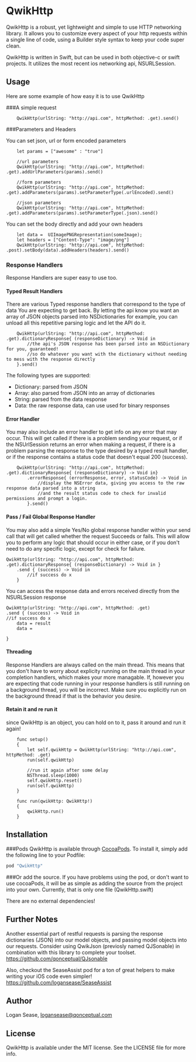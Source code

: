 # QwikHttp

QwikHttp is a robust, yet lightweight and simple to use HTTP networking library. It allows you to customize every aspect
of your http requests within a single line of code, using a Builder style syntax to keep your code super clean.

QwikHttp is written in Swift, but can be used in both objective-c or swift projects. It utilizes the most recent ios networking api, NSURLSession.

## Usage

Here are some example of how easy it is to use QwikHttp

###A simple request

```
    QwikHttp(urlString: "http://api.com", httpMethod: .get).send()
```

###Parameters and Headers

You can set json, url or form encoded parameters
```
    let params = ["awesome" : "true"]

    //url parameters
    QwikHttp(urlString: "http://api.com", httpMethod: .get).addUrlParameters(params).send()

    //form parameters
    QwikHttp(urlString: "http://api.com", httpMethod: .get).addParameters(params).setParameterType(.urlEncoded).send()

    //json parameters
    QwikHttp(urlString: "http://api.com", httpMethod: .get).addParameters(params).setParameterType(.json).send()
```

You can set the body directly and add your own headers
```
    let data =  UIImagePNGRepresentation(someImage);
    let headers = ["Content-Type": "image/png"]
    QwikHttp(urlString: "http://api.com", httpMethod: .post).setBody(data).addHeaders(headers).send()
```

### Response Handlers
Response Handlers are super easy to use too. 

#### Typed Result Handlers
There are various Typed response handlers that correspond to the type of data You are expecting to get back. By letting the api know you want an array of JSON objects parsed into NSDictionaries for example, you can unload all this repetitive parsing logic and let the API do it.
```
    QwikHttp(urlString: "http://api.com", httpMethod: .get).dictionaryResponse{ (responseDictionary) -> Void in
        //the api's JSON response has been parsed into an NSDictionary for you, guaranteed!
        //so do whatever you want with the dictionary without needing to mess with the response directly
    }.send()
```
The following types are supported:
- Dictionary: parsed from JSON
- Array: also parsed from JSON into an array of dictionaries
- String: parsed from the data response
- Data: the raw response data, can use used for binary responses

#### Error Handler
You may also include an error handler to get info on any error that may occur. This will get called if there is a problem sending your request, or if the NSUrlSession returns an error when making a request, if there is a problem parsing the response to the type desired by a typed result handler, or if the response contains a status code that doesn't equal 200 (success).

```
    QwikHttp(urlString: "http://api.com", httpMethod: .get).dictionaryResponse{ (responseDictionary) -> Void in}
        .errorResponse{ (errorResponse, error, statusCode) -> Void in
            //display the NSError data, giving you access to the raw response data parsed into a string
            //and the result status code to check for invalid permissions and prompt a login.
        }.send()
```
#### Pass / Fail Global Response Handler
You may also add a simple Yes/No global response handler within your send call that will get called whether the request
Succeeds or fails. This will allow you to perform any logic that should occur in either case, or if you don't need to do
any specific logic, except for check for failure.
```
QwikHttp(urlString: "http://api.com", httpMethod: .get).dictionaryResponse{ (responseDictionary) -> Void in }
    .send { (success) -> Void in
        //if success do x
    }
```
You can access the response data and errors received directly from the NSURLSession response
```
QwikHttp(urlString: "http://api.com", httpMethod: .get)
.send { (success) -> Void in
//if success do x
    data = result
    data = 

}
```

#### Threading
Response Handlers are always called on the main thread. This means that you don't have to worry about explicity running on the main thread in your completion handlers, which makes your more managable. If, however you are expecting that code running in your response handlers is still running on a background thread, you will be incorrect. Make sure you explicitly run on the background thread if that is the behavior you desire.


#### Retain it and re run it
since QwikHttp is an object, you can hold on to it, pass it around and run it again!

```
    func setup()
    {
        let self.qwikHttp = QwikHttp(urlString: "http://api.com", httpMethod: .get)
        run(self.qwikHttp)
        
        //run it again after some delay
        NSThread.sleep(1000)
        self.qwikHttp.reset()
        run(self.qwikHttp)
    }

    func run(qwikHttp: QwikHttp!)
    {
        qwikHttp.run()
    }

```

## Installation

###Pods
QwikHttp is available through [CocoaPods](http://cocoapods.org). To install
it, simply add the following line to your Podfile:

```ruby
pod "QwikHttp"
```

###Or add the source.
If you have problems using the pod, or don't want to use cocoaPods, it will be as simple as adding the source from the project into your own. Currently, that is only one file (QwikHttp.swift)

There are no external dependencies!

## Further Notes

Another essential part of restful requests is parsing the response dictionaries (JSON) into our model objects, and passing model objects into our requests.
Consider using QwikJson (previosly named QJSonable) in combination with this library to complete your toolset.
https://github.com/qonceptual/QJsonable

Also, checkout the SeaseAssist pod for a ton of great helpers to make writing your iOS code even simpler!
https://github.com/logansease/SeaseAssist

## Author

Logan Sease, logansease@qonceptual.com

## License

QwikHttp is available under the MIT license. See the LICENSE file for more info.
